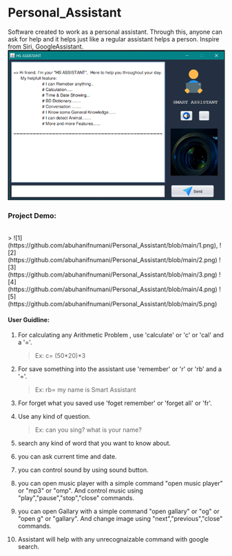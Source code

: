 # Personal_Assistant
Software created to work as a personal assistant. Through this, anyone can ask for help and it helps just like a regular assistant helps a person. Inspire from Siri, GoogleAssistant.
<br>
![Application UI](https://github.com/abuhanifnumani/Personal_Assistant/blob/main/0.png)
<br>

### Project Demo:
<br>
> ![1](https://github.com/abuhanifnumani/Personal_Assistant/blob/main/1.png),
 ![2](https://github.com/abuhanifnumani/Personal_Assistant/blob/main/2.png)
 ![3](https://github.com/abuhanifnumani/Personal_Assistant/blob/main/3.png)
![4](https://github.com/abuhanifnumani/Personal_Assistant/blob/main/4.png)
![5](https://github.com/abuhanifnumani/Personal_Assistant/blob/main/5.png)

#### User Guidline:
 1. For calculating any Arithmetic Problem , use 'calculate' or 'c' or 'cal' and a '='.
    > Ex: c= (50*20)*3
	
 2. For save something into the assistant use 'remember' or 'r' or 'rb' and a '='.
    > Ex: rb= my name is Smart Assistant

 3. For forget what you saved use 'foget remember' or 'forget all' or 'fr'.
	
 4. Use any kind of question.
    > Ex: can you sing?
         what is your name?
	
 5. search any kind of word that you want to know about.
	
 6. you can ask current time and date.
	
 7. you can control sound by using sound button.
	
 8. you can open music player with a simple command "open music player" or "mp3" or "omp". 
    And control music using "play","pause","stop","close" commands.
	
 9. you can open Gallary with a simple command "open gallary" or "og" or "open g" or "gallary". 
    And change image using "next","previous","close" commands.
	
 10. Assistant will help with any unrecognaizable command with google search.

